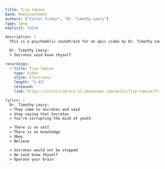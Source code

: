 ```yaml
---
title: Trip-tamine
band: Reenchantment
authors: ["Victor Fisher", "Dr. Timothy Leary"]
type: Song
explicit: false

description: |
  This is a psychedelic soundtrack for an epic video by Dr. Timothy Leary.

  Dr. Timothy Leary:
  > Socrates said know thyself

recordings:
  - title: Trip-tamine
    type: Video
    style: Electronic
    length: "2:43"
    released: 
    link: https://victorslibrary.s3.amazonaws.com/music/Trip-tamine/Trip-tamine.mp4

lyrics: |
  Dr. Timothy Leary:
  > They came to Socrates and said
  > Stop saying that Socrates
  > You’re corrupting the mind of youth

  > There is no self
  > There is no knowledge
  > Obey
  > Believe

  > Socrates would not be stopped
  > He said know thyself
  > Operate your brain
---
```

